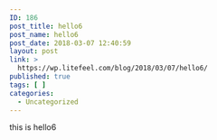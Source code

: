 ```yaml
---
ID: 186
post_title: hello6
post_name: hello6
post_date: 2018-03-07 12:40:59
layout: post
link: >
  https://wp.litefeel.com/blog/2018/03/07/hello6/
published: true
tags: [ ]
categories:
  - Uncategorized
---
```

this is hello6
